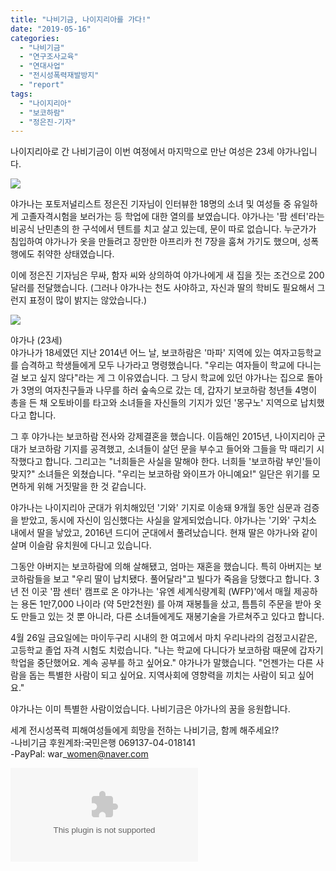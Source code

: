 ```yaml
---
title: "나비기금, 나이지리아를 가다!"
date: "2019-05-16"
categories: 
  - "나비기금"
  - "연구조사교육"
  - "연대사업"
  - "전시성폭력재발방지"
  - "report"
tags: 
  - "나이지리아"
  - "보코하람"
  - "정은진-기자"
---
```


나이지리아로 간 나비기금이 이번 여정에서 마지막으로 만난 여성은 23세 야가나입니다.

![](https://r2.womenandwar.net/2019/05/photo_2019-05-16_11-51-39.jpg)

야가나는 포토저널리스트 정은진 기자님이 인터뷰한 18명의 소녀 및 여성들 중 유일하게 고졸자격시험을 보러가는 등 학업에 대한 열의를 보였습니다. 야가나는 '팜 센터'라는 비공식 난민촌의 한 구석에서 텐트를 치고 살고 있는데, 문이 따로 없습니다. 누군가가 침입하여 야가나가 옷을 만들려고 장만한 아프리카 천 7장을 훔쳐 가기도 했으며, 성폭행에도 취약한 상태였습니다.

이에 정은진 기자님은 무싸, 함자 씨와 상의하여 야가나에게 새 집을 짓는 조건으로 200달러를 전달했습니다. (그러나 야가나는 천도 사야하고, 자신과 딸의 학비도 필요해서 그런지 표정이 많이 밝지는 않았습니다.)

![](https://r2.womenandwar.net/2019/05/photo_2019-05-16_11-51-40.jpg)

야가나 (23세)  
야가나가 18세였던 지난 2014년 어느 날, 보코하람은 '마파' 지역에 있는 여자고등학교를 습격하고 학생들에게 모두 나가라고 명령했습니다. "우리는 여자들이 학교에 다니는 걸 보고 싶지 않다"라는 게 그 이유였습니다. 그 당시 학교에 있던 야가나는 집으로 돌아가 3명의 여자친구들과 나무를 하러 숲속으로 갔는 데, 갑자기 보코하람 청년들 4명이 총을 든 채 오토바이를 타고와 소녀들을 자신들의 기지가 있던 '몽구노' 지역으로 납치했다고 합니다.

그 후 야가나는 보코하람 전사와 강제결혼을 했습니다. 이듬해인 2015년, 나이지리아 군대가 보코하람 기지를 공격했고, 소녀들이 살던 문을 부수고 들어와 그들을 막 때리기 시작했다고 합니다. 그리고는 "너희들은 사실을 말해야 한다. 너희들 '보코하람 부인'들이 맞지?" 소녀들은 외쳤습니다. "우리는 보코하람 와이프가 아니예요!" 일단은 위기를 모면하게 위해 거짓말을 한 것 같습니다.

야가나는 나이지리아 군대가 위치해있던 '기와' 기지로 이송돼 9개월 동안 심문과 검증을 받았고, 동시에 자신이 임신했다는 사실을 알게되었습니다. 야가나는 '기와' 구치소 내에서 딸을 낳았고, 2016년 드디어 군대에서 풀려났습니다. 현재 딸은 야가나와 같이 살며 이슬람 유치원에 다니고 있습니다.

그동안 아버지는 보코하람에 의해 살해됐고, 엄마는 재혼을 했습니다. 특히 아버지는 보코하람들을 보고 "우리 딸이 납치됐다. 풀어달라"고 빌다가 죽음을 당했다고 합니다. 3년 전 이곳 '팜 센터' 캠프로 온 야가나는 '유엔 세계식량계획 (WFP)'에서 매월 제공하는 용돈 1만7,000 나이라 (약 5만2천원) 를 아껴 재봉틀을 샀고, 틈틈히 주문을 받아 옷도 만들고 있는 것 뿐 아니라, 다른 소녀들에게도 재봉기술을 가르쳐주고 있다고 합니다.

4월 26일 금요일에는 마이두구리 시내의 한 여고에서 마치 우리나라의 검정고시같은, 고등학교 졸업 자격 시험도 치렀습니다. "나는 학교에 다니다가 보코하람 때문에 갑자기 학업을 중단했어요. 계속 공부를 하고 싶어요." 야가나가 말했습니다. "언젠가는 다른 사람을 돕는 특별한 사람이 되고 싶어요. 지역사회에 영향력을 끼치는 사람이 되고 싶어요."

야가나는 이미 특별한 사람이었습니다. 나비기금은 야가나의 꿈을 응원합니다.

세계 전시성폭력 피해여성들에게 희망을 전하는 나비기금, 함께 해주세요!?  
\-나비기금 후원계좌:국민은행 069137-04-018141  
\-PayPal: war\_women@naver.com

![](https://confirm.mail.daum.net/confirmapi/v1/users/jchung1115%40hanmail.net/cmails/20190504172634.9-5Up7jFSdy1ivy166S4eg%40jchung1115.hanmail.net/recipients/war_women%40naver.com)
